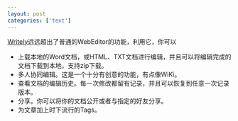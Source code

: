 ```yaml
---
layout: post
categories: ['text']
---
```


[Writely](http://www.writely.com/)远远超出了普通的WebEditor的功能，利用它，你可以

* 上载本地的Word文档，或HTML、TXT文档进行编辑，并且可以将编辑完成的文档下载到本地，支持zip下载。
* 多人协同编辑。这是一个十分有创意的功能，有点像WiKi。
* 查看文档的编辑历史。每一次修改都留有记录，并且可以恢复到任意一次记录版本。
* 分享。你可以将你的文档公开或者与指定的好友分享。
* 为文章加上时下流行的Tags。